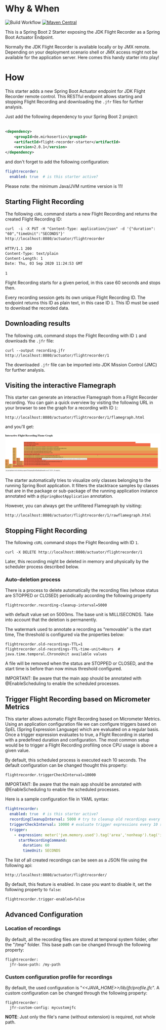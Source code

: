# Why & When

![Build Workflow](https://github.com/mirkosertic/flight-recorder-starter/workflows/Build%20Workflow/badge.svg) [![Maven Central](https://maven-badges.herokuapp.com/maven-central/de.mirkosertic/flight-recorder-starter/badge.svg?style=plastic)](https://maven-badges.herokuapp.com/maven-central/de.mirkosertic/flight-recorder-starter)

This is a Spring Boot 2 Starter exposing the JDK Flight Recorder as a Spring Boot Actuator Endpoint.

Normally the JDK Flight Recorder is available locally or by JMX remote. Depending on your deployment 
scenario shell or JMX access might not be available for the application server. Here comes this handy
starter into play!

# How

This starter adds a new Spring Boot Actuator endpoint for JDK Flight Recorder remote control. This 
RESTful endpoint allows starting and stopping Flight Recording and downloading the `.jfr` files
for further analysis.

Just add the following dependency to your Spring Boot 2 project:

```xml

<dependency>
    <groupId>de.mirkosertic</groupId>
    <artifactId>flight-recorder-starter</artifactId>
    <version>2.0.1</version>
</dependency>
```

and don't forget to add the following configuration:

```yml
flightrecorder:
  enabled: true  # is this starter active?
``` 

Please note: the minimum Java/JVM runtime version is 11!

## Starting Flight Recording

The following `cURL` command starts a new Flight Recording and returns the created Flight Recording ID:

``` shell
curl  -i -X PUT -H "Content-Type: application/json" -d '{"duration": "60","timeUnit":"SECONDS"}' http://localhost:8080/actuator/flightrecorder

HTTP/1.1 200 
Content-Type: text/plain
Content-Length: 1
Date: Thu, 03 Sep 2020 11:24:53 GMT

1
```

Flight Recording starts for a given period, in this case 60 seconds and stops then.

Every recording session gets its own unique Flight Recording ID. The endpoint returns
this ID as plain text, in this case ID `1`. This ID must be used to download the 
recorded data.

## Downloading results

The following `cURL` command stops the Flight Recording with ID `1` and downloads the `.jfr` file:

```shell
curl --output recording.jfr http://localhost:8080/actuator/flightrecorder/1
```

The downloaded `.jfr` file can be imported into JDK Mission Control (JMC) for further analysis.

## Visiting the interactive Flamegraph

This starter can generate an interactive Flamegraph from a Flight Recorder recording.
You can gain a quick overview by visiting the following URL in your browser to see 
the graph for a recording with ID `1`:

```
http://localhost:8080/actuator/flightrecorder/1/flamegraph.html
```

and you'll get:

![Flamegraph](docs/flamegraph.png)

The starter automatically tries to visualize only classes belonging to the running
Spring Boot application. It filters the stacktrace samples by classes that are in
the package or sub-package of the running application instance annotated with a
`@SpringBootApplication` annotation.

However, you can always get the unfiltered Flamegraph by visiting:

```
http://localhost:8080/actuator/flightrecorder/1/rawflamegraph.html
```

## Stopping Flight Recording

The following `cURL` command stops the Flight Recording with ID `1`.

```shell
curl -X DELETE http://localhost:8080/actuator/flightrecorder/1
```

Later, this recording might be deleted in memory and physically by the scheduler process described below.

### Auto-deletion process

There is a process to delete automatically the recording files (whose status are STOPPED or CLOSED) periodically
according the following property

```
flightrecorder.recording-cleanup-interval=5000
```

with default value set on 5000ms. The base unit is MILLISECONDS. Take into account that the deletion is permanently.

The watermark used to annotate a recording as "removable" is the start time, The threshold is configured via the
properties below:

```
flightrecorder.old-recordings-TTL=1
flightrecorder.old-recordings-TTL-time-unit=Hours  # java.time.temporal.ChronoUnit available values
```

A file will be removed when the status are STOPPED or CLOSED, and the start time is before than now minus threshold
configured.

IMPORTANT: Be aware that the main app should be annotated with @EnableScheduling to enable the scheduled processes.

## Trigger Flight Recording based on Micrometer Metrics

This starter allows automatic Flight Recording based on Micrometer Metrics.
Using an application configuration file we can configure triggers based on 
SpEL (Spring Expression Language) which are evaluated on a regular basis. Once
a trigger expression evaluates to true, a Flight Recording in started with
a predefined duration and configuration. The most common setup would be to
trigger a Flight Recording profiling once CPU usage is above a given value.

By default, this scheduled process is executed each 10 seconds. The default configuration can be changed thought this
property:

```properties
flightrecorder.triggerCheckInterval=10000
```

IMPORTANT: Be aware that the main app should be annotated with @EnableScheduling to enable the scheduled processes.

Here is a sample configuration file in YAML syntax:

```yml
flightrecorder:
  enabled: true  # is this starter active?
  recordingCleanupInterval: 5000 # try to cleanup old recordings every 5 seconds
  triggerCheckInterval: 10000 # evaluate trigger expressions every 10 seconds
  trigger:
    - expression: meter('jvm.memory.used').tag('area','nonheap').tag('id','Metaspace').measurement('value') > 100
      startRecordingCommand:
        duration: 60
        timeUnit: SECONDS
``` 

The list of all created recordings can be seen as a JSON file using the following api:

```
http://localhost:8080/actuator/flightrecorder/
```

By default, this feature is enabled. In case you want to disable it, set the following property to `false`:

```properties
flightrecorder.trigger-enabled=false
```

## Advanced Configuration

### Location of recordings

By default, all the recording files are stored at temporal system folder, ofter the "/tmp" folder. This base path can be
changed through the following property:

```
flightrecorder:
  jfr-base-path: /my-path 
```

### Custom configuration profile for recordings

By default, the used configuration is "_<<JAVA_HOME>>/lib/jfr/profile.jfc_". A custom configuration can be changed
through the following property:

```
flightrecorder:
  jfr-custom-config: mycustomjfc 
```

**NOTE**: Just only the file's name (without extension) is required, not whole path.